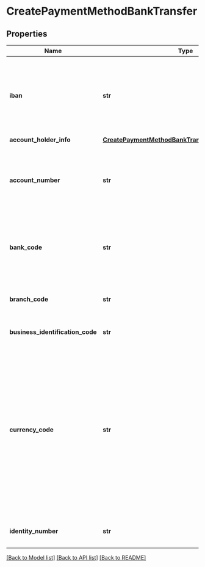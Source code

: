 # CreatePaymentMethodBankTransfer

## Properties
Name | Type | Description | Notes
------------ | ------------- | ------------- | -------------
**iban** | **str** | The International Bank Account Number. This field is used to create the SEPA payment method.  | [optional] 
**account_holder_info** | [**CreatePaymentMethodBankTransferAccountHolderInfo**](CreatePaymentMethodBankTransferAccountHolderInfo.md) |  | [optional] 
**account_number** | **str** | The number of the customer&#39;s bank account. Use this field for direct debit payment methods.  | [optional] 
**bank_code** | **str** | The sort code or number that identifies the bank. This is also known as the sort code.   | [optional] 
**branch_code** | **str** | The branch code of the bank used for direct debit.    | [optional] 
**business_identification_code** | **str** | The BIC code used for SEPA.  | [optional] 
**currency_code** | **str** | The currency used for payment method authorization.  If this field is not specified, &#x60;currency&#x60; specified for the account is used for payment method authorization. If no currency is specified for the account, the default currency of the account is then used.  | [optional] 
**identity_number** | **str** | The identity number used for Bank Transfer.  | [optional] 

[[Back to Model list]](../README.md#documentation-for-models) [[Back to API list]](../README.md#documentation-for-api-endpoints) [[Back to README]](../README.md)


